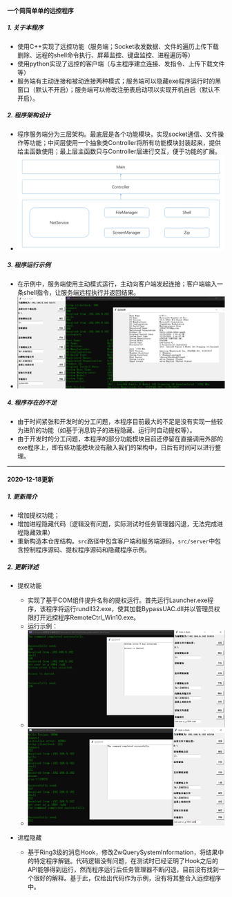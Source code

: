 #### 一个简简单单的远控程序

##### 1. 关于本程序

* 使用C++实现了远控功能（服务端；Socket收发数据、文件的遍历上传下载删除、远程的shell命令执行、屏幕监控、键盘监控、进程遍历等）
* 使用python实现了远控的客户端（与主程序建立连接、发指令、上传下载文件等）
* 服务端有主动连接和被动连接两种模式；服务端可以隐藏exe程序运行时的黑窗口（默认不开启）；服务端可以修改注册表启动项以实现开机自启（默认不开启）。

##### 2. 程序架构设计

* 程序服务端分为三层架构。最底层是各个功能模块，实现socket通信、文件操作等功能；中间层使用一个抽象类Controller将所有功能模块封装起来，提供给主函数使用；最上层主函数只与Controller层进行交互，便于功能的扩展。
* ![三层架构](ProgramStructure.png)

##### 3. 程序运行示例

* 在示例中，服务端使用主动模式运行，主动向客户端发起连接；客户端输入一条shell指令，让服务端远程执行并返回结果。
* ![运行示例](excute_example.png)

##### 4. 程序存在的不足

* 由于时间紧张和开发时的分工问题，本程序目前最大的不足是没有实现一些较为进阶的功能（如基于消息钩子的进程隐藏、运行时自动提权等）。
* 由于开发时的分工问题，本程序的部分功能模块目前还停留在直接调用外部的exe程序上，即有些功能模块没有融入我们的架构中，日后有时间可以进行整理。

---

#### 2020-12-18更新

##### 1. 更新简介

* 增加提权功能；
* 增加进程隐藏代码（逻辑没有问题，实际测试时任务管理器闪退，无法完成进程隐藏效果）
* 重新构造本仓库结构。`src`路径中包含客户端和服务端源码，`src/server`中包含控制程序源码、提权程序源码和隐藏程序示例。

##### 2. 更新详述

* 提权功能

  * 实现了基于COM组件提升名称的提权运行。首先运行Launcher.exe程序，该程序将运行rundll32.exe，使其加载BypassUAC.dll并以管理员权限打开远控程序RemoteCtrl_Win10.exe。
  * 运行示例：
  * ![没有提权时](no_UAC.png)
  * ![提权运行后](bypassUAC.png)

* 进程隐藏

  * 基于Ring3级的消息Hook，修改ZwQuerySystemInformation，将结果中的特定程序解链。代码逻辑没有问题，在测试时已经证明了Hook之后的API能够得到运行，然而程序运行后任务管理器不断闪退，目前没有找到一个很好的解释。基于此，仅给出代码作为示例，没有将其整合入远控程序中。

  